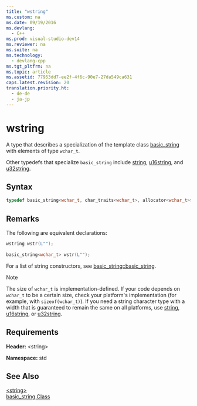 ```yaml
---
title: "wstring"
ms.custom: na
ms.date: 09/19/2016
ms.devlang: 
  - C++
ms.prod: visual-studio-dev14
ms.reviewer: na
ms.suite: na
ms.technology: 
  - devlang-cpp
ms.tgt_pltfrm: na
ms.topic: article
ms.assetid: 77953dd7-ee2f-4f6c-90e7-27da549ca631
caps.latest.revision: 20
translation.priority.ht: 
  - de-de
  - ja-jp
---
```

# wstring
A type that describes a specialization of the template class [basic_string](../vs140/basic_string-Class.md) with elements of type `wchar_t`.  
  
 Other typedefs that specialize `basic_string` include [string](../vs140/string--C---STL--string--.md), [u16string](../vs140/u16string.md), and [u32string](../vs140/u32string.md).  
  
## Syntax  
  
```cpp  
typedef basic_string<wchar_t, char_traits<wchar_t>, allocator<wchar_t>> wstring;  
```  
  
## Remarks  
 The following are equivalent declarations:  
  
```cpp  
wstring wstr(L"");  
  
basic_string<wchar_t> wstr(L"");  
```  
  
 For a list of string constructors, see [basic_string::basic_string](../vs140/basic_string--basic_string.md).  
  
> [!NOTE]
>  The size of `wchar_t` is implementation-defined. If your code depends on `wchar_t` to be a certain size, check your platform's implementation (for example, with `sizeof(wchar_t)`). If you need a string character type with a width that is guaranteed to remain the same on all platforms, use [string](../vs140/string--C---STL--string--.md), [u16string](../vs140/u16string.md), or [u32string](../vs140/u32string.md).  
  
## Requirements  
 **Header:** <string\>  
  
 **Namespace:** std  
  
## See Also  
 [<string\>](../vs140/-string-.md)   
 [basic_string Class](../vs140/basic_string-Class.md)